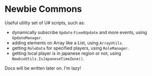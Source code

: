 ﻿# Newbie Commons

Useful utility set of U# scripts, such as:

- dynamically subscribe `Update` `FixedUpdate` and more events, using `UpdateManager`.
- adding elements on Array like a List, using `ArrayUtils`.
- getting `RoleData` for specified players, using `RoleManager`.
- getting local player is in japanese region or not, using `NewbieUtils.IsJapaneseTimeZone()`.

Docs will be written later on. I'm lazy!